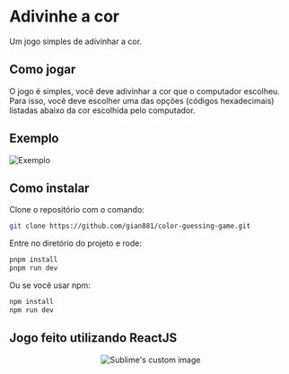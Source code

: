 # Adivinhe a cor

Um jogo simples de adivinhar a cor.

## Como jogar

O jogo é simples, você deve adivinhar a cor que o computador escolheu. Para isso, você deve escolher uma das opções (códigos hexadecimais) listadas abaixo da cor escolhida pelo computador.

## Exemplo
![Exemplo](../media/exemplo.png?raw=true)

## Como instalar
Clone o repositório com o comando:

```bash
git clone https://github.com/gian881/color-guessing-game.git
```

Entre no diretório do projeto e rode:

```bash
pnpm install
pnpm run dev
```

Ou se você usar npm:

```bash
npm install
npm run dev
```

## Jogo feito utilizando ReactJS
<p align="center">
    <img src="../media/reactjs-icon.svg?raw=true" alt="Sublime's custom image"/>
</p>